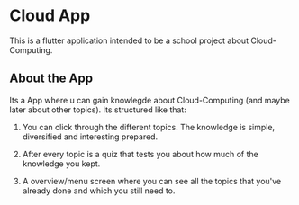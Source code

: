 # Cloud App

This is a flutter application intended to be a school project about Cloud-Computing.

## About the App

Its a App where u can gain knowlegde about Cloud-Computing (and maybe later about other topics). 
Its structured like that: 

1. You can click through the different topics. The knowledge is simple, diversified and interesting prepared.

2. After every topic is a quiz that tests you about how much of the knowledge you kept.

3. A overview/menu screen where you can see all the topics that you've already done and which you still need to.
